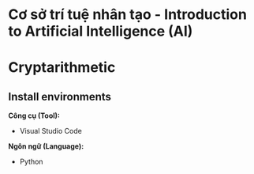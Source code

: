 # Cơ sở trí tuệ nhân tạo - Introduction to Artificial Intelligence (AI)
# Cryptarithmetic
## Install environments
**Công cụ (Tool):**<br>
* Visual Studio Code

**Ngôn ngữ (Language):**<br>
* Python
